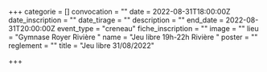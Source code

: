 +++
categorie = []
convocation = ""
date = 2022-08-31T18:00:00Z
date_inscription = ""
date_tirage = ""
description = ""
end_date = 2022-08-31T20:00:00Z
event_type = "creneau"
fiche_inscription = ""
image = ""
lieu = "Gymnase Royer Rivière "
name = "Jeu libre 19h-22h Rivière "
poster = ""
reglement = ""
title = "Jeu libre 31/08/2022"

+++
